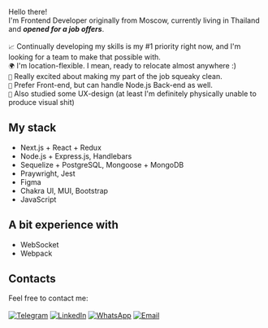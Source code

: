 Hello there!<br>
I'm Frontend Developer originally from Moscow, currently living in Thailand and ***opened for a job offers***.<br><br>
```📈``` Continually developing my skills is my #1 priority right now, and I'm looking for a team to make that possible with.<br>
```🌍``` I'm location-flexible. I mean, ready to relocate almost anywhere :)<br>
```🤌``` Really excited about making my part of the job squeaky clean.<br>
```🌈``` Prefer Front-end, but can handle Node.js Back-end as well.<br>
```🎨``` Also studied some UX-design (at least I'm definitely physically unable to produce visual shit)<br>

## My stack
* Next.js + React + Redux
* Node.js + Express.js, Handlebars
* Sequelize + PostgreSQL, Mongoose + MongoDB
* Praywright, Jest
* Figma
* Chakra UI, MUI, Bootstrap
* JavaScript

## A bit experience with
* WebSocket
* Webpack

## Contacts
Feel free to contact me:<br><br>
[![Telegram](https://img.shields.io/badge/-Telegram-blue?color=0088cc&logo=telegram&logoColor=white)](https://t.me/zzzookie)
[![LinkedIn](https://img.shields.io/badge/-LinkedIn-blue?color=0077b5&logo=linkedin&logoColor=white)](https://www.linkedin.com/in/ivan-shulgin/)
[![WhatsApp](https://img.shields.io/badge/-WhatsApp-green?color=075e54&logo=whatsapp&logoColor=white)](https://api.whatsapp.com/send?phone=79167978400)
[![Email](https://img.shields.io/badge/-Email-red?color=ea4335&logo=gmail&logoColor=white)](mailto:iushulgin@gmail.com)
